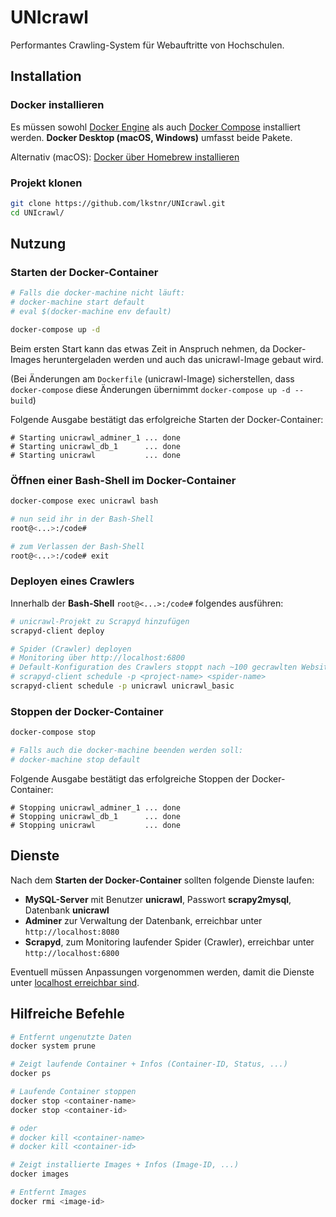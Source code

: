 # UNIcrawl

Performantes Crawling-System für Webauftritte von Hochschulen.

## Installation

### Docker installieren

Es müssen sowohl [Docker Engine](https://docs.docker.com/engine/install/) als auch [Docker Compose](https://docs.docker.com/compose/install/) installiert werden. **Docker Desktop (macOS, Windows)** umfasst beide Pakete.

Alternativ (macOS): [Docker über Homebrew installieren](https://www.robinwieruch.de/docker-macos)

### Projekt klonen

```bash
git clone https://github.com/lkstnr/UNIcrawl.git
cd UNIcrawl/
```

## Nutzung

### Starten der Docker-Container

```bash
# Falls die docker-machine nicht läuft:
# docker-machine start default
# eval $(docker-machine env default)

docker-compose up -d
```

Beim ersten Start kann das etwas Zeit in Anspruch nehmen, da Docker-Images heruntergeladen werden und auch das unicrawl-Image gebaut wird.

(Bei Änderungen am `Dockerfile` (unicrawl-Image) sicherstellen, dass `docker-compose` diese Änderungen übernimmt `docker-compose up -d --build`)

Folgende Ausgabe bestätigt das erfolgreiche Starten der Docker-Container:

```
# Starting unicrawl_adminer_1 ... done
# Starting unicrawl_db_1      ... done
# Starting unicrawl           ... done
```

### Öffnen einer Bash-Shell im Docker-Container

```bash
docker-compose exec unicrawl bash

# nun seid ihr in der Bash-Shell
root@<...>:/code#

# zum Verlassen der Bash-Shell
root@<...>:/code# exit
```

### Deployen eines Crawlers

Innerhalb der **Bash-Shell** `root@<...>:/code#` folgendes ausführen:

```bash
# unicrawl-Projekt zu Scrapyd hinzufügen
scrapyd-client deploy

# Spider (Crawler) deployen
# Monitoring über http://localhost:6800
# Default-Konfiguration des Crawlers stoppt nach ~100 gecrawlten Websites
# scrapyd-client schedule -p <project-name> <spider-name>
scrapyd-client schedule -p unicrawl unicrawl_basic
```

### Stoppen der Docker-Container

```bash
docker-compose stop

# Falls auch die docker-machine beenden werden soll:
# docker-machine stop default
```

Folgende Ausgabe bestätigt das erfolgreiche Stoppen der Docker-Container:

```
# Stopping unicrawl_adminer_1 ... done
# Stopping unicrawl_db_1      ... done
# Stopping unicrawl           ... done
```

## Dienste

Nach dem **Starten der Docker-Container** sollten folgende Dienste laufen:

- **MySQL-Server** mit Benutzer **unicrawl**, Passwort **scrapy2mysql**, Datenbank **unicrawl**
- **Adminer** zur Verwaltung der Datenbank, erreichbar unter `http://localhost:8080`
- **Scrapyd**, zum Monitoring laufender Spider (Crawler), erreichbar unter `http://localhost:6800`

Eventuell müssen Anpassungen vorgenommen werden, damit die Dienste unter [localhost erreichbar sind](https://www.jhipster.tech/tips/020_tip_using_docker_containers_as_localhost_on_mac_and_windows.html).

## Hilfreiche Befehle

```bash
# Entfernt ungenutzte Daten
docker system prune

# Zeigt laufende Container + Infos (Container-ID, Status, ...)
docker ps

# Laufende Container stoppen
docker stop <container-name>
docker stop <container-id>

# oder
# docker kill <container-name>
# docker kill <container-id>

# Zeigt installierte Images + Infos (Image-ID, ...)
docker images

# Entfernt Images
docker rmi <image-id>
```
